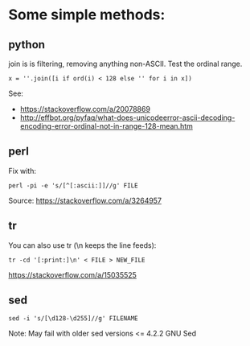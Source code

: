 # Some simple methods:

## python
join is is filtering, removing anything non-ASCII. Test the ordinal range.

```
x = ''.join([i if ord(i) < 128 else '' for i in x])
```
See: 
* https://stackoverflow.com/a/20078869 
* http://effbot.org/pyfaq/what-does-unicodeerror-ascii-decoding-encoding-error-ordinal-not-in-range-128-mean.htm

## perl

Fix with:
```
perl -pi -e 's/[^[:ascii:]]//g' FILE
```
Source: https://stackoverflow.com/a/3264957

## tr

You can also use tr (\n keeps the line feeds):
```
tr -cd '[:print:]\n' < FILE > NEW_FILE
```
https://stackoverflow.com/a/15035525


## sed

```
sed -i 's/[\d128-\d255]//g' FILENAME
```
Note: May fail with older sed versions <= 4.2.2 GNU Sed

